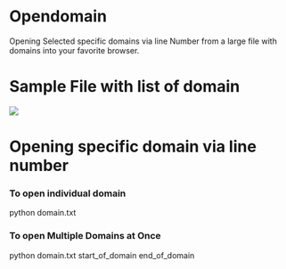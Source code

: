 # Opendomain
Opening Selected specific domains via line Number from a large file with domains into your favorite browser. 

# Sample File with list of domain
<img src="https://github.com/Roshan-Poudel/images/blob/master/subdomain.jpg">  


# Opening specific domain via line number

### To open individual domain
python domain.txt <line number of domain>
### To open Multiple Domains at Once
python domain.txt start_of_domain end_of_domain
